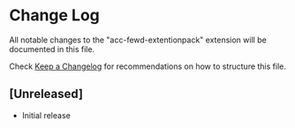 # Change Log

All notable changes to the "acc-fewd-extentionpack" extension will be documented in this file.

Check [Keep a Changelog](http://keepachangelog.com/) for recommendations on how to structure this file.

## [Unreleased]

- Initial release